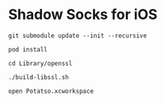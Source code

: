 # Shadow Socks for iOS


```
git submodule update --init --recursive
```

```
pod install
```

```
cd Library/openssl
```

```
./build-libssl.sh
```

```
open Potatso.xcworkspace
```

